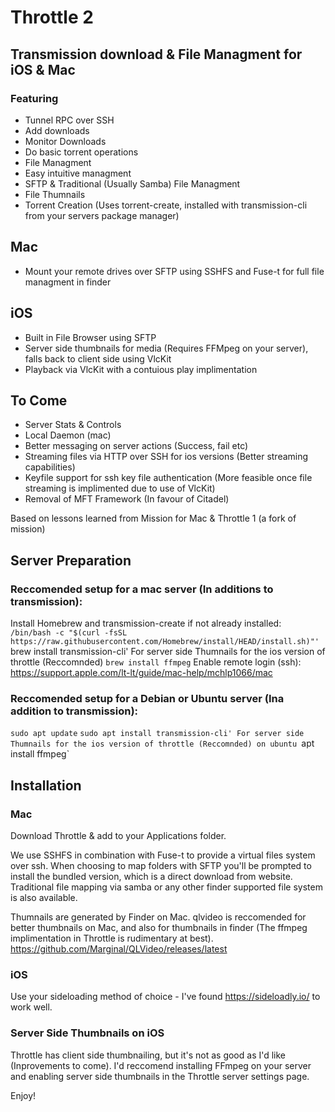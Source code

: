 #  Throttle 2

## Transmission download & File Managment for iOS & Mac

### Featuring
- Tunnel RPC over SSH
- Add downloads
- Monitor Downloads
- Do basic torrent operations
- File Managment
- Easy intuitive managment
- SFTP & Traditional (Usually Samba) File Managment
- File Thumnails
- Torrent Creation (Uses torrent-create, installed with transmission-cli from your servers package manager)

## Mac
- Mount your remote drives over SFTP using SSHFS and Fuse-t for full file managment in finder

## iOS
- Built in File Browser using SFTP
- Server side thumbnails for media (Requires FFMpeg on your server), falls back to client side using VlcKit
- Playback via VlcKit with a contuious play implimentation

## To Come
- Server Stats & Controls
- Local Daemon (mac)
- Better messaging on server actions (Success, fail etc)
- Streaming files via HTTP over SSH for ios versions (Better streaming capabilities)
- Keyfile support for ssh key file authentication (More feasible once file streaming is implimented due to use of VlcKit)
- Removal of MFT Framework (In favour of Citadel)

Based on lessons learned from Mission for Mac & Throttle 1 (a fork of mission)

## Server Preparation

### Reccomended setup for a mac server (In additions to transmission):
Install Homebrew and transmission-create if not already installed:  
`/bin/bash -c "$(curl -fsSL https://raw.githubusercontent.com/Homebrew/install/HEAD/install.sh)"'
`brew install transmission-cli'
For server side Thumnails for the ios version of throttle (Reccomnded)
`brew install ffmpeg`
Enable remote login (ssh): https://support.apple.com/lt-lt/guide/mac-help/mchlp1066/mac

### Reccomended setup for a Debian or Ubuntu server (Ina addition to transmission):
`sudo apt update`
`sudo apt install transmission-cli'
For server side Thumnails for the ios version of throttle (Reccomnded) on ubuntu
`apt install ffmpeg`

## Installation

### Mac
Download Throttle & add to your Applications folder.

We use SSHFS in combination with Fuse-t to provide a virtual files system over ssh. When choosing to map folders with SFTP you'll be prompted to install the bundled version, which is a direct download from website.
Traditional file mapping via samba or any other finder supported file system is also available.

Thumnails are generated by Finder on Mac. qlvideo is reccomended for better thumbnails on Mac, and also for thumbnails in finder (The ffmpeg implimentation in Throttle is rudimentary at best).
https://github.com/Marginal/QLVideo/releases/latest


### iOS
Use your sideloading method of choice - I've found https://sideloadly.io/ to work well.

### Server Side Thumbnails on iOS
Throttle has client side thumbnailing, but it's not as good as I'd like (Inprovements to come). 
I'd reccomend installing FFmpeg on your server and enabling server side thumbnails in the Throttle server settings page.

Enjoy!
